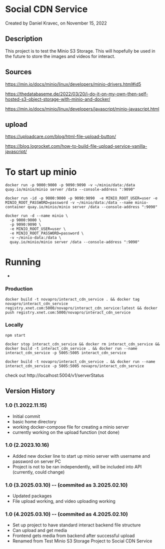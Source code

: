 # Social CDN Service
Created by Daniel Kravec, on November 15, 2022

## Description
This project is to test the Minio S3 Storage. This will hopefully be used in the future to store the images and videos for interact.


## Sources
https://min.io/docs/minio/linux/developers/minio-drivers.html#id5

https://thedatabaseme.de/2022/03/20/i-do-it-on-my-own-then-self-hosted-s3-object-storage-with-minio-and-docker/

https://min.io/docs/minio/linux/developers/javascript/minio-javascript.html


## upload 
https://uploadcare.com/blog/html-file-upload-button/

https://blog.logrocket.com/how-to-build-file-upload-service-vanilla-javascript/

# To start up minio
```
docker run -p 9000:9000 -p 9090:9090 -v ~/minio/data:/data quay.io/minio/minio server /data --console-address ":9090"

docker run -id -p 9000:9000 -p 9090:9090  -e MINIO_ROOT_USER=user -e MINIO_ROOT_PASSWORD=password -v ~/minio/data:/data --name minio-container quay.io/minio/minio server /data --console-address ":9090"

docker run -d --name minio \
  -p 9000:9000 \
  -p 9090:9090 \
  -e MINIO_ROOT_USER=user \
  -e MINIO_ROOT_PASSWORD=password \
  -v ~/minio-data:/data \
  quay.io/minio/minio server /data --console-address ":9090"

```

# Running 
- 

### Production
```
docker build -t novapro/interact_cdn_service . && docker tag novapro/interact_cdn_service registry.xnet.com:5000/novapro/interact_cdn_service:latest && docker push registry.xnet.com:5000/novapro/interact_cdn_service
```

### Locally
```
npm start
```
```
docker stop interact_cdn_service && docker rm interact_cdn_service && docker build -t interact_cdn_service . && docker run --name interact_cdn_service -p 5005:5005 interact_cdn_service

docker build -t novapro/interact_cdn_service . && docker run --name interact_cdn_service -p 5005:5005 novapro/interact_cdn_service
```
check out 
http://localhost:5004/v1/serverStatus



## Version History

### 1.0 (1.2022.11.15)
- Initial commit
- basic home directory
- working docker-compose file for creating a minio server
- currently working on the upload function (not done)

### 1.0 (2.2023.10.16)
- Added new docker line to start up minio server with username and password on server PC
- Project is not to be ran independently, will be included into API (currently, could change)

### 1.0 (3.2025.03.10) -- (commited as 3.2025.02.10) 
- Updated packages
- File upload working, and video uploading working

### 1.0 (4.2025.03.10) -- (commited as 4.2025.02.10) 
- Set up project to have standard interact backend file structure
- Can upload and get media
- Frontend gets media from backend after successful upload
- Renamed from Test Minio S3 Storage Project to Social CDN Service